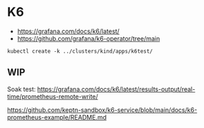 # K6

- https://grafana.com/docs/k6/latest/
- https://github.com/grafana/k6-operator/tree/main

```shell
kubectl create -k ../clusters/kind/apps/k6test/
```

## WIP

Soak test:
https://grafana.com/docs/k6/latest/results-output/real-time/prometheus-remote-write/

https://github.com/keptn-sandbox/k6-service/blob/main/docs/k6-prometheus-example/README.md